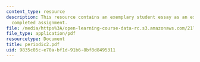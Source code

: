 ```yaml
---
content_type: resource
description: This resource contains an exemplary student essay as an example of a
  completed assignment.
file: /media/https%3A/open-learning-course-data-rc.s3.amazonaws.com/21l-325-small-wonders-staying-alive-spring-2007/9835c05ce70abf1d91b68bf8d8495311_periodic2.pdf
file_type: application/pdf
resourcetype: Document
title: periodic2.pdf
uid: 9835c05c-e70a-bf1d-91b6-8bf8d8495311
---
```

